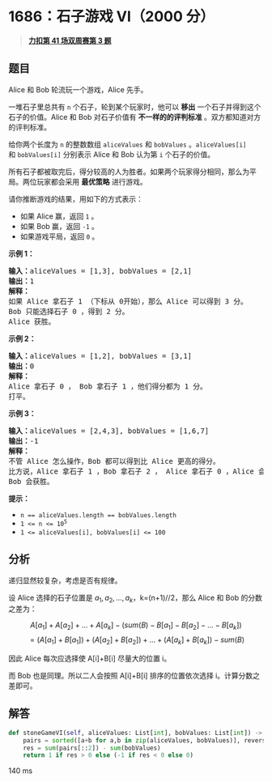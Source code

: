 # 1686：石子游戏 VI（2000 分）


> <u>**[力扣第 41 场双周赛第 3 题](https://leetcode.cn/problems/stone-game-vi/)**</u>

## 题目

<p>Alice 和 Bob 轮流玩一个游戏，Alice 先手。</p>

<p>一堆石子里总共有 <code>n</code> 个石子，轮到某个玩家时，他可以 <strong>移出</strong> 一个石子并得到这个石子的价值。Alice 和 Bob 对石子价值有 <strong>不一样的的评判标准</strong> 。双方都知道对方的评判标准。</p>

<p>给你两个长度为 <code>n</code> 的整数数组 <code>aliceValues</code> 和 <code>bobValues</code> 。<code>aliceValues[i]</code> 和 <code>bobValues[i]</code> 分别表示 Alice 和 Bob 认为第 <code>i</code> 个石子的价值。</p>

<p>所有石子都被取完后，得分较高的人为胜者。如果两个玩家得分相同，那么为平局。两位玩家都会采用 <b>最优策略</b> 进行游戏。</p>

<p>请你推断游戏的结果，用如下的方式表示：</p>

<ul>
<li>如果 Alice 赢，返回 <code>1</code> 。</li>
<li>如果 Bob 赢，返回 <code>-1</code> 。</li>
<li>如果游戏平局，返回 <code>0</code> 。</li>
</ul>



<p><strong>示例 1：</strong></p>

<pre>
<b>输入：</b>aliceValues = [1,3], bobValues = [2,1]
<b>输出：</b>1
<strong>解释：</strong>
如果 Alice 拿石子 1 （下标从 0开始），那么 Alice 可以得到 3 分。
Bob 只能选择石子 0 ，得到 2 分。
Alice 获胜。
</pre>

<p><strong>示例 2：</strong></p>

<pre>
<strong>输入：</strong>aliceValues = [1,2], bobValues = [3,1]
<b>输出：</b>0
<strong>解释：</strong>
Alice 拿石子 0 ， Bob 拿石子 1 ，他们得分都为 1 分。
打平。
</pre>

<p><strong>示例 3：</strong></p>

<pre>
<b>输入：</b>aliceValues = [2,4,3], bobValues = [1,6,7]
<b>输出：</b>-1
<strong>解释：</strong>
不管 Alice 怎么操作，Bob 都可以得到比 Alice 更高的得分。
比方说，Alice 拿石子 1 ，Bob 拿石子 2 ， Alice 拿石子 0 ，Alice 会得到 6 分而 Bob 得分为 7 分。
Bob 会获胜。
</pre>



<p><strong>提示：</strong></p>

<ul>
<li><code>n == aliceValues.length == bobValues.length</code></li>
<li><code>1 <= n <= 10<sup>5</sup></code></li>
<li><code>1 <= aliceValues[i], bobValues[i] <= 100</code></li>
</ul>


## 分析

递归显然较复杂，考虑是否有规律。

设 Alice 选择的石子位置是 $a_1, a_2, ..., a_k$，k=(n+1)//2，那么 Alice 和 Bob 的分数之差为：

$$   A[a_1]+A[a_2]+...+A[a_k]-(sum(B)-B[a_1]-B[a_2]-...-B[a_k]) $$
$$ = (A[a_1]+B[a_1])+(A[a_2]+B[a_2])+...+(A[a_k]+B[a_k]) - sum(B)$$

因此 Alice 每次应选择使 A[i]+B[i] 尽量大的位置 i。

而 Bob 也是同理。所以二人会按照 A[i]+B[i] 排序的位置依次选择 i。计算分数之差即可。

## 解答

```python
def stoneGameVI(self, aliceValues: List[int], bobValues: List[int]) -> int:
	pairs = sorted([a+b for a,b in zip(aliceValues, bobValues)], reverse=True)
	res = sum(pairs[::2]) - sum(bobValues)
	return 1 if res > 0 else (-1 if res < 0 else 0)
```

140 ms


